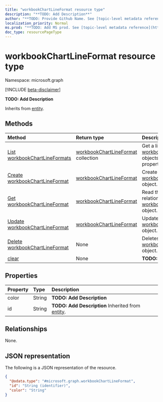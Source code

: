 ```yaml
---
title: "workbookChartLineFormat resource type"
description: "**TODO: Add Description**"
author: "**TODO: Provide Github Name. See [topic-level metadata reference](https://msgo.azurewebsites.net/add/document/guidelines/metadata.html#topic-level-metadata)**"
localization_priority: Normal
ms.prod: "**TODO: Add MS prod. See [topic-level metadata reference](https://msgo.azurewebsites.net/add/document/guidelines/metadata.html#topic-level-metadata)**"
doc_type: resourcePageType
---
```


# workbookChartLineFormat resource type

Namespace: microsoft.graph

[!INCLUDE [beta-disclaimer](../../includes/beta-disclaimer.md)]

**TODO: Add Description**


Inherits from [entity](../resources/entity.md).

## Methods
|Method|Return type|Description|
|:---|:---|:---|
|[List workbookChartLineFormats](../api/workbookchartlineformat-list.md)|[workbookChartLineFormat](../resources/workbookchartlineformat.md) collection|Get a list of the [workbookChartLineFormat](../resources/workbookchartlineformat.md) objects and their properties.|
|[Create workbookChartLineFormat](../api/workbookchartlineformat-create.md)|[workbookChartLineFormat](../resources/workbookchartlineformat.md)|Create a new [workbookChartLineFormat](../resources/workbookchartlineformat.md) object.|
|[Get workbookChartLineFormat](../api/workbookchartlineformat-get.md)|[workbookChartLineFormat](../resources/workbookchartlineformat.md)|Read the properties and relationships of a [workbookChartLineFormat](../resources/workbookchartlineformat.md) object.|
|[Update workbookChartLineFormat](../api/workbookchartlineformat-update.md)|[workbookChartLineFormat](../resources/workbookchartlineformat.md)|Update the properties of a [workbookChartLineFormat](../resources/workbookchartlineformat.md) object.|
|[Delete workbookChartLineFormat](../api/workbookchartlineformat-delete.md)|None|Deletes a [workbookChartLineFormat](../resources/workbookchartlineformat.md) object.|
|[clear](../api/workbookchartlineformat-clear.md)|None|**TODO: Add Description**|

## Properties
|Property|Type|Description|
|:---|:---|:---|
|color|String|**TODO: Add Description**|
|id|String|**TODO: Add Description** Inherited from [entity](../resources/entity.md).|

## Relationships
None.

## JSON representation
The following is a JSON representation of the resource.
<!-- {
  "blockType": "resource",
  "keyProperty": "id",
  "@odata.type": "microsoft.graph.workbookChartLineFormat",
  "baseType": "microsoft.graph.entity",
  "openType": false
}
-->
``` json
{
  "@odata.type": "#microsoft.graph.workbookChartLineFormat",
  "id": "String (identifier)",
  "color": "String"
}
```


